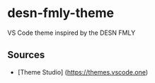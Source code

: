 # desn-fmly-theme
VS Code theme inspired by the DESN FMLY


## Sources
* [Theme Studio] (https://themes.vscode.one)
